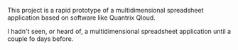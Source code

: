 This project is a rapid prototype of a multidimensional spreadsheet application based on software like Quantrix Qloud.

I hadn't seen, or heard of, a multidimensional spreadsheet application until a couple fo days before.
